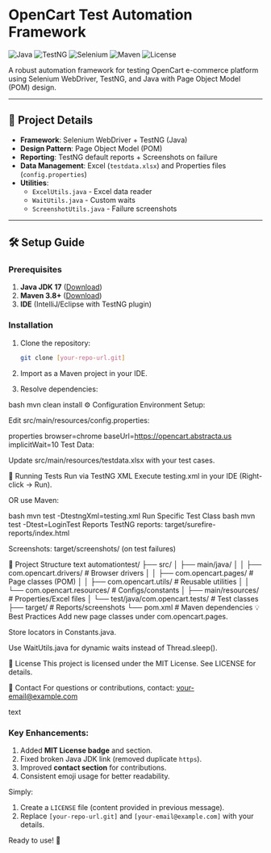 # OpenCart Test Automation Framework

![Java](https://img.shields.io/badge/Java-17-blue)
![TestNG](https://img.shields.io/badge/TestNG-7.6-red)
![Selenium](https://img.shields.io/badge/Selenium-4.0-green)
![Maven](https://img.shields.io/badge/Maven-3.8-orange)
![License](https://img.shields.io/badge/License-MIT-yellow)

A robust automation framework for testing OpenCart e-commerce platform using Selenium WebDriver, TestNG, and Java with Page Object Model (POM) design.

---

## 📌 Project Details
- **Framework**: Selenium WebDriver + TestNG (Java)
- **Design Pattern**: Page Object Model (POM)
- **Reporting**: TestNG default reports + Screenshots on failure
- **Data Management**: Excel (`testdata.xlsx`) and Properties files (`config.properties`)
- **Utilities**: 
  - `ExcelUtils.java` - Excel data reader
  - `WaitUtils.java` - Custom waits
  - `ScreenshotUtils.java` - Failure screenshots

---

## 🛠 Setup Guide

### Prerequisites
1. **Java JDK 17** ([Download](https://www.oracle.com/java/technologies/javase/jdk17-archive-downloads.html))
2. **Maven 3.8+** ([Download](https://maven.apache.org/download.cgi))
3. **IDE** (IntelliJ/Eclipse with TestNG plugin)

### Installation
1. Clone the repository:
   ```bash
   git clone [your-repo-url.git]
2. Import as a Maven project in your IDE.

3. Resolve dependencies:

bash
mvn clean install
⚙ Configuration
Environment Setup:

Edit src/main/resources/config.properties:

properties
browser=chrome
baseUrl=https://opencart.abstracta.us
implicitWait=10
Test Data:

Update src/main/resources/testdata.xlsx with your test cases.

🚀 Running Tests
Run via TestNG XML
Execute testing.xml in your IDE (Right-click → Run).

OR use Maven:

bash
mvn test -DtestngXml=testing.xml
Run Specific Test Class
bash
mvn test -Dtest=LoginTest
Reports
TestNG reports: target/surefire-reports/index.html

Screenshots: target/screenshots/ (on test failures)

📂 Project Structure
text
automationtest/
├── src/
│   ├── main/java/
│   │   ├── com.opencart.drivers/       # Browser drivers
│   │   ├── com.opencart.pages/         # Page classes (POM)
│   │   ├── com.opencart.utils/         # Reusable utilities
│   │   └── com.opencart.resources/     # Configs/constants
│   ├── main/resources/                 # Properties/Excel files
│   └── test/java/com.opencart.tests/   # Test classes
├── target/                             # Reports/screenshots
└── pom.xml                             # Maven dependencies
💡 Best Practices
Add new page classes under com.opencart.pages.

Store locators in Constants.java.

Use WaitUtils.java for dynamic waits instead of Thread.sleep().

📜 License
This project is licensed under the MIT License. See LICENSE for details.

📧 Contact
For questions or contributions, contact: your-email@example.com

text

### Key Enhancements:
1. Added **MIT License badge** and section.
2. Fixed broken Java JDK link (removed duplicate `https`).
3. Improved **contact section** for contributions.
4. Consistent emoji usage for better readability.

Simply:
1. Create a `LICENSE` file (content provided in previous message).
2. Replace `[your-repo-url.git]` and `[your-email@example.com]` with your details.  

Ready to use! 🚀
